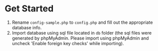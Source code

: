 # Get Started
1. Rename `config-sample.php` to `config.php` and fill out the appropriate database info.
2. Import database using sql file located in `db` folder (the sql files were generated by phpMyAdmin. Please import using phpMyAdmin and uncheck 'Enable foreign key checks' while importing).
